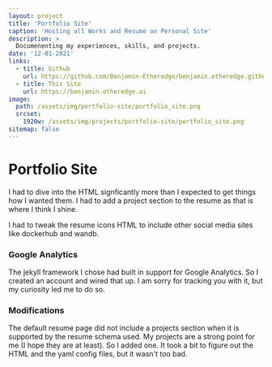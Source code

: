 ```yaml
---
layout: project
title: 'Portfolio Site'
caption: 'Hosting all Works and Resume on Personal Site'
description: >
  Documenenting my experiences, skills, and projects.
date: '12-01-2021'
links:
  - title: Github
    url: https://github.com/Benjamin-Etheredge/benjamin.etheredge.github.io
  - title: This Site
    url: https://benjamin.etheredge.ai
image: 
  path: /assets/img/portfolio-site/portfolio_site.png
  srcset: 
    1920w: /assets/img/projects/portfolio-site/portfolio_site.png
sitemap: false
---
```


# Portfolio Site
I had to dive into the HTML signficantly more than I expected to get things how I wanted them.
I had to add a project section to the resume as that is where I think I shine.

I had to tweak the resume icons HTML to include other social media sites like dockerhub and wandb.

### Google Analytics
The jekyll framework I chose had built in support for Google Analytics. So I created an account and wired that up. I am sorry for tracking you with it, but my curiosity led me to do so.


### Modifications
The default resume page did not include a projects section when it is supported by the resume schema used.
My projects are a strong point for me (I hope they are at least). 
So I added one. It took a bit to figure out the HTML and the yaml config files, but it wasn't too bad.

